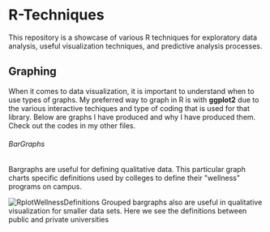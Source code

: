 # R-Techniques
This repository is a showcase of various R techniques for exploratory data analysis, useful visualization techniques, and predictive analysis processes.  

## Graphing 
When it comes to data visualization, it is important to understand when to use types of graphs. My preferred way to graph in R is with **ggplot2** due to the various interactive techiques and type of coding that is used for that library. Below are graphs I have produced and why I have produced them. Check out the codes in my other files. 

###### BarGraphs
Bargraphs are useful for defining qualitative data. This particular graph charts specific definitions used by colleges to define their "wellness" programs on campus.

![RplotWellnessDefinitions](https://user-images.githubusercontent.com/47546213/106537222-c6f58b80-64ae-11eb-9a0f-7ca8b74b6c7c.jpeg)
Grouped bargraphs also are useful in qualitative visualization for smaller data sets. Here we see the definitions between public and private universities 
